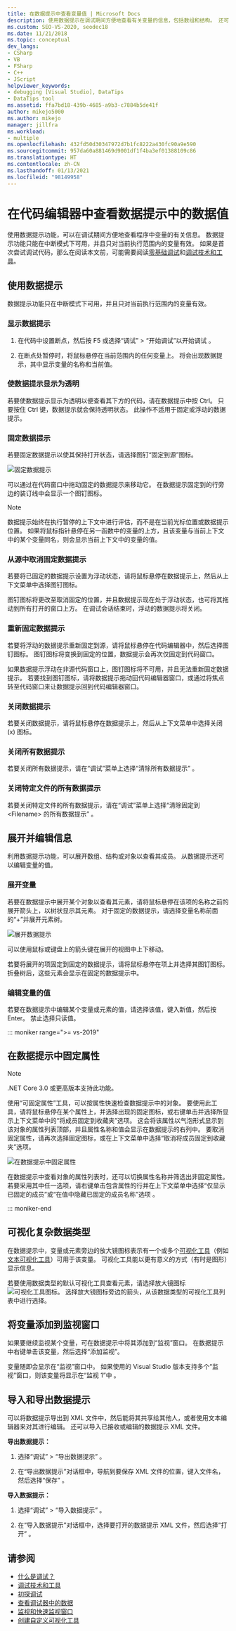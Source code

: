 ```yaml
---
title: 在数据提示中查看变量值 | Microsoft Docs
description: 使用数据提示在调试期间方便地查看有关变量的信息，包括数组和结构。 还可以修改值。
ms.custom: SEO-VS-2020, seodec18
ms.date: 11/21/2018
ms.topic: conceptual
dev_langs:
- CSharp
- VB
- FSharp
- C++
- JScript
helpviewer_keywords:
- debugging [Visual Studio], DataTips
- DataTips tool
ms.assetid: ffa7bd18-439b-4685-a9b3-c7884b5de41f
author: mikejo5000
ms.author: mikejo
manager: jillfra
ms.workload:
- multiple
ms.openlocfilehash: 432fd50d30347972d7b1fc8222a430fc90a9e590
ms.sourcegitcommit: 957da60a881469d9001df1f4ba3ef01388109c86
ms.translationtype: HT
ms.contentlocale: zh-CN
ms.lasthandoff: 01/13/2021
ms.locfileid: "98149958"
---
```

# <a name="view-data-values-in-datatips-in-the-code-editor"></a>在代码编辑器中查看数据提示中的数据值

使用数据提示功能，可以在调试期间方便地查看程序中变量的有关信息。 数据提示功能只能在中断模式下可用，并且只对当前执行范围内的变量有效。 如果是首次尝试调试代码，那么在阅读本文前，可能需要阅读[零基础调试](../debugger/debugging-absolute-beginners.md)和[调试技术和工具](../debugger/write-better-code-with-visual-studio.md)。

## <a name="work-with-datatips"></a>使用数据提示

数据提示功能只在中断模式下可用，并且只对当前执行范围内的变量有效。

### <a name="display-a-datatip"></a>显示数据提示

1. 在代码中设置断点，然后按 F5 或选择“调试” > “开始调试”以开始调试  。

1. 在断点处暂停时，将鼠标悬停在当前范围内的任何变量上。 将会出现数据提示，其中显示变量的名称和当前值。

### <a name="make-a-datatip-transparent"></a>使数据提示显示为透明

若要使数据提示显示为透明以便查看其下方的代码，请在数据提示中按 Ctrl。 只要按住 Ctrl 键，数据提示就会保持透明状态。 此操作不适用于固定或浮动的数据提示。
### <a name="pin-a-datatip"></a>固定数据提示

若要固定数据提示以使其保持打开状态，请选择图钉“固定到源”图标。

![固定数据提示](../debugger/media/dbg-tips-data-tips-pinned.png "固定数据提示")

可以通过在代码窗口中拖动固定的数据提示来移动它。 在数据提示固定到的行旁边的装订线中会显示一个图钉图标。

>[!NOTE]
>数据提示始终在执行暂停的上下文中进行评估，而不是在当前光标位置或数据提示位置。 如果将鼠标指针悬停在另一函数中的变量的上方，且该变量与当前上下文中的某个变量同名，则会显示当前上下文中的变量的值。

### <a name="unpin-a-datatip-from-source"></a>从源中取消固定数据提示

若要将已固定的数据提示设置为浮动状态，请将鼠标悬停在数据提示上，然后从上下文菜单中选择图钉图标。

图钉图标将更改至取消固定的位置，并且数据提示现在处于浮动状态，也可将其拖动到所有打开的窗口上方。 在调试会话结束时，浮动的数据提示将关闭。

### <a name="repin-a-datatip"></a>重新固定数据提示

若要将浮动的数据提示重新固定到源，请将鼠标悬停在代码编辑器中，然后选择图钉图标。 图钉图标将变换到固定的位置，数据提示会再次仅固定到代码窗口。

如果数据提示浮动在非源代码窗口上，图钉图标将不可用，并且无法重新固定数据提示。 若要找到图钉图标，请将数据提示拖动回代码编辑器窗口，或通过将焦点转至代码窗口来让数据提示回到代码编辑器窗口。

### <a name="close-a-datatip"></a>关闭数据提示

若要关闭数据提示，请将鼠标悬停在数据提示上，然后从上下文菜单中选择关闭 (x) 图标。

### <a name="close-all-datatips"></a>关闭所有数据提示

若要关闭所有数据提示，请在“调试”菜单上选择“清除所有数据提示” 。

### <a name="close-all-datatips-for-a-specific-file"></a>关闭特定文件的所有数据提示

若要关闭特定文件的所有数据提示，请在“调试”菜单上选择“清除固定到 \<Filename> 的所有数据提示” 。

## <a name="expand-and-edit-information"></a>展开并编辑信息
利用数据提示功能，可以展开数组、结构或对象以查看其成员。 从数据提示还可以编辑变量的值。

### <a name="expand-a-variable"></a>展开变量

若要在数据提示中展开某个对象以查看其元素，请将鼠标悬停在该项的名称之前的展开箭头上，以树状显示其元素。 对于固定的数据提示，请选择变量名称前面的“+”并展开元素树。

![展开数据提示](../debugger/media/dbg-tour-data-tips.png "展开数据提示")

可以使用鼠标或键盘上的箭头键在展开的视图中上下移动。

若要将展开的项固定到固定的数据提示，请将鼠标悬停在项上并选择其图钉图标。 折叠树后，这些元素会显示在固定的数据提示中。

### <a name="edit-the-value-of-a-variable"></a>编辑变量的值

若要在数据提示中编辑某个变量或元素的值，请选择该值，键入新值，然后按 Enter。 禁止选择只读值。

::: moniker range=">= vs-2019"

## <a name="pin-properties-in-datatips"></a>在数据提示中固定属性

> [!NOTE]
> .NET Core 3.0 或更高版本支持此功能。

使用“可固定属性”工具，可以按属性快速检查数据提示中的对象。  要使用此工具，请将鼠标悬停在某个属性上，并选择出现的固定图标，或右键单击并选择所显示上下文菜单中的“将成员固定到收藏夹”选项。  这会将该属性以气泡形式显示到该对象的属性列表顶部，并且属性名称和值会显示在数据提示的右列中。  要取消固定属性，请再次选择固定图标，或在上下文菜单中选择“取消将成员固定到收藏夹”选项。

![在数据提示中固定属性](../debugger/media/basic-pin-datatip.gif "在数据提示中固定属性")

在数据提示中查看对象的属性列表时，还可以切换属性名称并筛选出非固定属性。  若要采用其中任一选项，请右键单击包含属性的行并在上下文菜单中选择“仅显示已固定的成员”或“在值中隐藏已固定的成员名称”选项 。

::: moniker-end

## <a name="visualize-complex-data-types"></a>可视化复杂数据类型

在数据提示中，变量或元素旁边的放大镜图标表示有一个或多个[可视化工具](../debugger/create-custom-visualizers-of-data.md)（例如[文本可视化工具](../debugger/string-visualizer-dialog-box.md)）可用于该变量。 可视化工具能以更有意义的方式（有时是图形）显示信息。

若要使用数据类型的默认可视化工具查看元素，请选择放大镜图标![可视化工具图标](../debugger/media/dbg-tips-visualizer-icon.png "可视化工具图标")。 选择放大镜图标旁边的箭头，从该数据类型的可视化工具列表中进行选择。

## <a name="add-a-variable-to-a-watch-window"></a>将变量添加到监视窗口

如果要继续监视某个变量，可在数据提示中将其添加到“监视”窗口。 在数据提示中右键单击该变量，然后选择“添加监视”。

变量随即会显示在“监视”窗口中。 如果使用的 Visual Studio 版本支持多个“监视”窗口，则该变量将显示在“监视 1”中 。

## <a name="import-and-export-datatips"></a>导入和导出数据提示

可以将数据提示导出到 XML 文件中，然后能将其共享给其他人，或者使用文本编辑器来对其进行编辑。 还可以导入已接收或编辑的数据提示 XML 文件。

**导出数据提示：**

1. 选择“调试” > “导出数据提示” 。

1. 在“导出数据提示”对话框中，导航到要保存 XML 文件的位置，键入文件名，然后选择“保存” 。

**导入数据提示：**

1. 选择“调试” > “导入数据提示” 。

1. 在“导入数据提示”对话框中，选择要打开的数据提示 XML 文件，然后选择“打开” 。

## <a name="see-also"></a>请参阅
- [什么是调试？](../debugger/what-is-debugging.md)
- [调试技术和工具](../debugger/write-better-code-with-visual-studio.md)
- [初探调试](../debugger/debugger-feature-tour.md)
- [查看调试器中的数据](../debugger/viewing-data-in-the-debugger.md)
- [监视和快速监视窗口](../debugger/watch-and-quickwatch-windows.md)
- [创建自定义可视化工具](../debugger/create-custom-visualizers-of-data.md)

